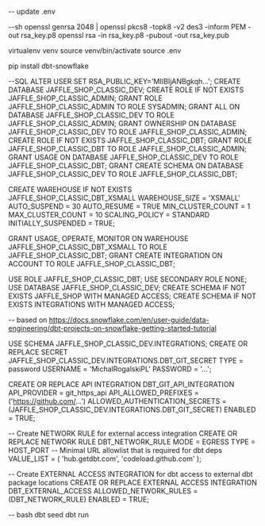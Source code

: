 -- update .env

--sh
openssl genrsa 2048 | openssl pkcs8 -topk8 -v2 des3 -inform PEM -out rsa_key.p8
openssl rsa -in rsa_key.p8 -pubout -out rsa_key.pub

virtualenv venv
source venv/bin/activate
source .env

pip install dbt-snowflake

--SQL
ALTER USER <user> SET RSA_PUBLIC_KEY='MIIBIjANBgkqh...';
CREATE DATABASE JAFFLE_SHOP_CLASSIC_DEV;
CREATE ROLE IF NOT EXISTS JAFFLE_SHOP_CLASSIC_ADMIN;
GRANT ROLE JAFFLE_SHOP_CLASSIC_ADMIN TO ROLE SYSADMIN;
GRANT ALL ON DATABASE JAFFLE_SHOP_CLASSIC_DEV TO ROLE JAFFLE_SHOP_CLASSIC_ADMIN;
GRANT OWNERSHIP ON DATABASE JAFFLE_SHOP_CLASSIC_DEV TO ROLE JAFFLE_SHOP_CLASSIC_ADMIN;
CREATE ROLE IF NOT EXISTS JAFFLE_SHOP_CLASSIC_DBT;
GRANT ROLE JAFFLE_SHOP_CLASSIC_DBT TO ROLE JAFFLE_SHOP_CLASSIC_ADMIN;
GRANT USAGE ON DATABASE JAFFLE_SHOP_CLASSIC_DEV TO ROLE JAFFLE_SHOP_CLASSIC_DBT;
GRANT CREATE SCHEMA ON DATABASE JAFFLE_SHOP_CLASSIC_DEV TO ROLE JAFFLE_SHOP_CLASSIC_DBT;

CREATE WAREHOUSE IF NOT EXISTS JAFFLE_SHOP_CLASSIC_DBT_XSMALL
    WAREHOUSE_SIZE = 'XSMALL'
    AUTO_SUSPEND = 30
    AUTO_RESUME = TRUE
    MIN_CLUSTER_COUNT = 1
    MAX_CLUSTER_COUNT = 10
    SCALING_POLICY = STANDARD
    INITIALLY_SUSPENDED = TRUE;

GRANT USAGE, OPERATE, MONITOR ON WAREHOUSE JAFFLE_SHOP_CLASSIC_DBT_XSMALL TO ROLE JAFFLE_SHOP_CLASSIC_DBT;
GRANT CREATE INTEGRATION ON ACCOUNT TO ROLE JAFFLE_SHOP_CLASSIC_DBT;



USE ROLE JAFFLE_SHOP_CLASSIC_DBT;
USE SECONDARY ROLE NONE;
USE DATABASE JAFFLE_SHOP_CLASSIC_DEV;
CREATE SCHEMA IF NOT EXISTS JAFFLE_SHOP WITH MANAGED ACCESS;
CREATE SCHEMA IF NOT EXISTS INTEGRATIONS WITH MANAGED ACCESS;

-- based on https://docs.snowflake.com/en/user-guide/data-engineering/dbt-projects-on-snowflake-getting-started-tutorial

USE SCHEMA JAFFLE_SHOP_CLASSIC_DEV.INTEGRATIONS;
CREATE OR REPLACE SECRET JAFFLE_SHOP_CLASSIC_DEV.INTEGRATIONS.DBT_GIT_SECRET
  TYPE = password
  USERNAME = 'MichalRogalskiPL'
  PASSWORD = '...';

CREATE OR REPLACE API INTEGRATION DBT_GIT_API_INTEGRATION
  API_PROVIDER = git_https_api
  API_ALLOWED_PREFIXES = ('https://github.com/...')
  ALLOWED_AUTHENTICATION_SECRETS = (JAFFLE_SHOP_CLASSIC_DEV.INTEGRATIONS.DBT_GIT_SECRET)
  ENABLED = TRUE;


-- Create NETWORK RULE for external access integration
CREATE OR REPLACE NETWORK RULE DBT_NETWORK_RULE
  MODE = EGRESS
  TYPE = HOST_PORT
  -- Minimal URL allowlist that is required for dbt deps
  VALUE_LIST = (
    'hub.getdbt.com',
    'codeload.github.com'
    );

-- Create EXTERNAL ACCESS INTEGRATION for dbt access to external dbt package locations
CREATE OR REPLACE EXTERNAL ACCESS INTEGRATION DBT_EXTERNAL_ACCESS
  ALLOWED_NETWORK_RULES = (DBT_NETWORK_RULE)
  ENABLED = TRUE;


-- bash
dbt seed
dbt run